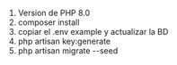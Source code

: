 <!-- INSTRUCCIONES -->
1. Version de PHP 8.0
2. composer install
3. copiar el .env example y actualizar la BD
4. php artisan key:generate
5. php artisan migrate --seed